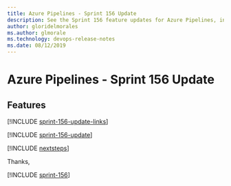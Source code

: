 ```yaml
---
title: Azure Pipelines - Sprint 156 Update
description: See the Sprint 156 feature updates for Azure Pipelines, including next steps.
author: gloridelmorales
ms.author: glmorale
ms.technology: devops-release-notes
ms.date: 08/12/2019
---
```


# Azure Pipelines - Sprint 156 Update

## Features

[!INCLUDE [sprint-156-update-links](../includes/pipelines/sprint-156-update-links.md)]

[!INCLUDE [sprint-156-update](../includes/pipelines/sprint-156-update.md)]

[!INCLUDE [nextsteps](../includes/nextsteps.md)]

Thanks,

[!INCLUDE [sprint-156](../includes/signer/sprint-156.md)]
